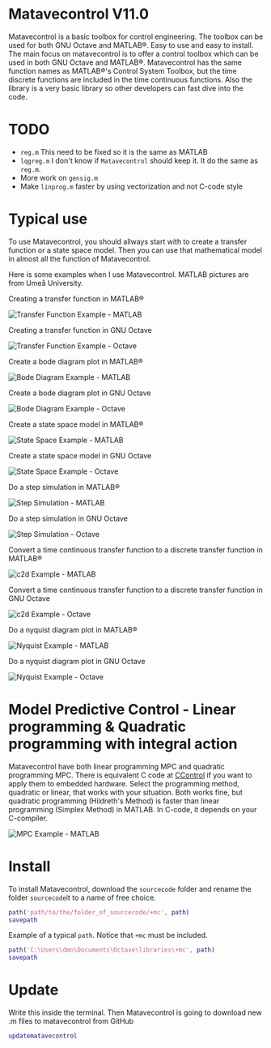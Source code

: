 # Matavecontrol V11.0
Matavecontrol is a basic toolbox for control engineering. The toolbox can be used for both GNU Octave and MATLAB®. Easy to use and easy to install. The main focus on matavecontrol is to offer a control toolbox which can be used in both GNU Octave and MATLAB®. Matavecontrol has the same function names as MATLAB®'s Control System Toolbox, but the time discrete functions are included in the time continuous functions. Also the library is a very basic library so other developers can fast dive into the code.


# TODO

- `reg.m` This need to be fixed so it is the same as MATLAB
- `lqgreg.m` I don't know if `Matavecontrol` should keep it. It do the same as `reg.m`.
- More work on `gensig.m`
- Make `linprog.m` faster by using vectorization and not C-code style

# Typical use

To use Matavecontrol, you should allways start with to create a transfer function or a state space model. Then you can use that mathematical model in almost all the function of Matavecontrol. 

Here is some examples when I use Matavecontrol. MATLAB pictures are from Umeå University.

Creating a transfer function in MATLAB®

![Transfer Function Example - MATLAB](examples/transferFunctionExmapleMATLAB.png)

Creating a transfer function in GNU Octave

![Transfer Function Example - Octave](examples/transferFunctionExmapleOctave.png)

Create a bode diagram plot in MATLAB®

![Bode Diagram Example - MATLAB](examples/bodeExampleMATLAB.png)

Create a bode diagram plot in GNU Octave

![Bode Diagram Example - Octave](examples/bodeExampleOctave.png)

Create a state space model in MATLAB®

![State Space Example - MATLAB](examples/stateSpaceExampleMATLAB.png)

Create a state space model in GNU Octave 

![State Space Example - Octave](examples/stateSpaceExampleOctave.png)

Do a step simulation in MATLAB®

![Step Simulation - MATLAB](examples/stepExampleMATLAB.png)

Do a step simulation in GNU Octave

![Step Simulation - Octave](examples/stepExampleOctave.png)

Convert a time continuous transfer function to a discrete transfer function in MATLAB®

![c2d Example - MATLAB](examples/c2dExampleMATLAB.png)

Convert a time continuous transfer function to a discrete transfer function in GNU Octave

![c2d Example - Octave](examples/c2dExampleOctave.png)

Do a nyquist diagram plot in MATLAB®

![Nyquist Example - MATLAB](examples/nyquistExampleMATLAB.png)

Do a nyquist diagram plot in GNU Octave

![Nyquist Example - Octave](examples/nyquistExampleOctave.png)

# Model Predictive Control - Linear programming & Quadratic programming with integral action

Matavecontrol have both linear programming MPC and quadratic programming MPC. There is equivalent C code at [CControl](https://github.com/DanielMartensson/CControl) if you want to apply them to embedded hardware. Select the programming method, quadratic or linear, that works with your situation. Both works fine, but quadratic programming (Hildreth's Method) is faster than linear programming (Simplex Method) in MATLAB. In C-code, it depends on your C-compiler.

![MPC Example - MATLAB](examples/mpcExampleMATLAB.png)

# Install
To install Matavecontrol, download the `sourcecode` folder and rename the folder `sourcecode`it to a name of free choice.

```matlab
path('path/to/the/folder_of_sourcecode/+mc', path)
savepath
```

Example of a typical `path`. Notice that `+mc` must be included.

```matlab
path('C:\Users\dmn\Documents\Octave\libraries\+mc', path)
savepath
```

# Update
Write this inside the terminal. Then Matavecontrol is going to download new .m files to matavecontrol from GitHub

```matlab
updatematavecontrol
```

